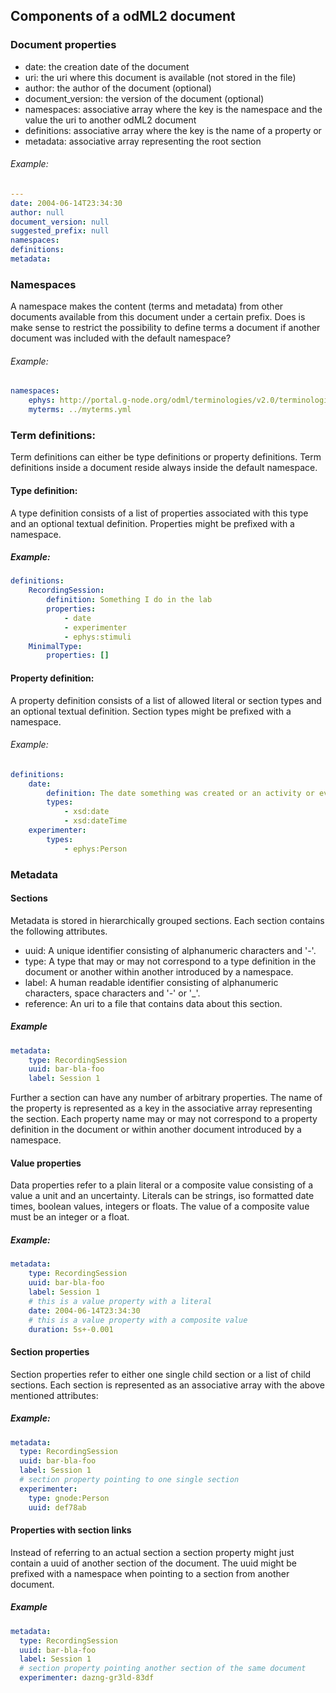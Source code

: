 Components of a odML2 document
------------------------------

### Document properties

* date: the creation date of the document
* uri: the uri where this document is available (not stored in the file)
* author: the author of the document (optional)
* document_version: the version of the document (optional)
* namespaces: associative array where the key is the namespace and the value the uri to another odML2 document
* definitions: associative array where the key is the name of a property or 
* metadata: associative array representing the root section

###### Example:

```yaml
---
date: 2004-06-14T23:34:30
author: null
document_version: null
suggested_prefix: null
namespaces: 
definitions: 
metadata:
```

### Namespaces

A namespace makes the content (terms and metadata) from other documents available from this 
document under a certain prefix. 
Does is make sense to restrict the possibility to define terms a document if another document 
was included with the default namespace?

###### Example:

```yaml
namespaces:
	ephys: http://portal.g-node.org/odml/terminologies/v2.0/terminologies.yml
	myterms: ../myterms.yml
```

### Term definitions:

Term definitions can either be type definitions or property definitions. 
Term definitions inside a document reside always inside the default namespace.

#### Type definition:

A type definition consists of a list of properties associated with this type and an optional textual definition. 
Properties might be prefixed with a namespace.

##### Example:

```yaml
definitions:
	RecordingSession:
		definition: Something I do in the lab
		properties:
			- date
			- experimenter
			- ephys:stimuli
	MinimalType:
		properties: []
```

#### Property definition:

A property definition consists of a list of allowed literal or section types and an optional textual definition. 
Section types might be prefixed with a namespace.

###### Example:

```yaml
definitions:
	date:
		definition: The date something was created or an activity or event happened.
		types:
			- xsd:date
        	- xsd:dateTime
    experimenter:
    	types:
    		- ephys:Person
```

### Metadata

#### Sections

Metadata is stored in hierarchically grouped sections. Each section contains the following attributes.

* uuid: A unique identifier consisting of alphanumeric characters and '-'.
* type: A type that may or may not correspond to a type definition in the document or another within 
  another introduced by a namespace.
* label: A human readable identifier consisting of alphanumeric characters, space characters and '-' or '_'.
* reference: An uri to a file that contains data about this section.

##### Example

```yaml
metadata:
	type: RecordingSession
	uuid: bar-bla-foo
	label: Session 1
```

Further a section can have any number of arbitrary properties. 
The name of the property is represented as a key in the associative array representing the section. 
Each property name may or may not correspond to a property definition in the document or within 
another document introduced by a namespace.

#### Value properties

Data properties refer to a plain literal or a composite value consisting of a value a unit and an uncertainty. 
Literals can be strings, iso formatted date times, boolean values, integers or floats. 
The value of a composite value must be an integer or a float.

##### Example:

```yaml
metadata:
	type: RecordingSession
	uuid: bar-bla-foo
	label: Session 1
	# this is a value property with a literal
	date: 2004-06-14T23:34:30
	# this is a value property with a composite value
	duration: 5s+-0.001
```

#### Section properties

Section properties refer to either one single child section or a list of child sections. 
Each section is represented as an associative array with the above mentioned attributes:

##### Example:

```yaml
metadata:
  type: RecordingSession
  uuid: bar-bla-foo
  label: Session 1
  # section property pointing to one single section
  experimenter:
    type: gnode:Person
    uuid: def78ab
```

#### Properties with section links

Instead of referring to an actual section a section property might just contain a uuid of 
another section of the document.
The uuid might be prefixed with a namespace when pointing to a section from another document.

##### Example

```yaml
metadata:
  type: RecordingSession
  uuid: bar-bla-foo
  label: Session 1
  # section property pointing another section of the same document
  experimenter: dazng-gr3ld-83df
```
